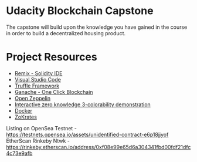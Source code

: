 # Udacity Blockchain Capstone

The capstone will build upon the knowledge you have gained in the course in order to build a decentralized housing product. 

# Project Resources

* [Remix - Solidity IDE](https://remix.ethereum.org/)
* [Visual Studio Code](https://code.visualstudio.com/)
* [Truffle Framework](https://truffleframework.com/)
* [Ganache - One Click Blockchain](https://truffleframework.com/ganache)
* [Open Zeppelin ](https://openzeppelin.org/)
* [Interactive zero knowledge 3-colorability demonstration](http://web.mit.edu/~ezyang/Public/graph/svg.html)
* [Docker](https://docs.docker.com/install/)
* [ZoKrates](https://github.com/Zokrates/ZoKrates)

Listing on OpenSea Testnet - https://testnets.opensea.io/assets/unidentified-contract-e6p18jjyof
EtherScan Rinkeby Ntwk - https://rinkeby.etherscan.io/address/0xf08e99e65d6a304341fbd00fdf21dfc4c73e9afb